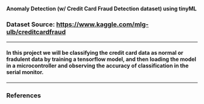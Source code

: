 #### Anomaly Detection (w/ Credit Card Fraud Detection dataset) using tinyML

### Dataset Source: https://www.kaggle.com/mlg-ulb/creditcardfraud
****

#### In this project we will be classifying the credit card data as normal or fradulent data by training a tensorflow model, and then loading the model in a microcontroller and observing the accuracy of classification in the serial monitor. 

****

### References

